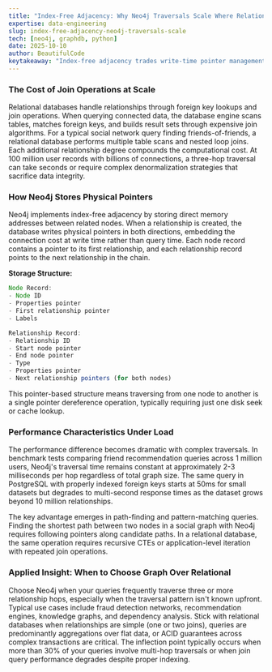 ```yaml
---
title: "Index-Free Adjacency: Why Neo4j Traversals Scale Where Relational Joins Fail"
expertise: data-engineering
slug: index-free-adjacency-neo4j-traversals-scale
tech: [neo4j, graphdb, python]
date: 2025-10-10
author: BeautifulCode
keytakeaway: "Index-free adjacency trades write-time pointer management for constant-time relationship traversals, making Neo4j superior for multi-hop queries but relational databases remain better for simple joins and transactional workloads."
---
```


### The Cost of Join Operations at Scale

Relational databases handle relationships through foreign key lookups and join operations. When querying connected data, the database engine scans tables, matches foreign keys, and builds result sets through expensive join algorithms. For a typical social network query finding friends-of-friends, a relational database performs multiple table scans and nested loop joins. Each additional relationship degree compounds the computational cost. At 100 million user records with billions of connections, a three-hop traversal can take seconds or require complex denormalization strategies that sacrifice data integrity.

### How Neo4j Stores Physical Pointers

Neo4j implements index-free adjacency by storing direct memory addresses between related nodes. When a relationship is created, the database writes physical pointers in both directions, embedding the connection cost at write time rather than query time. Each node record contains a pointer to its first relationship, and each relationship record points to the next relationship in the chain.

**Storage Structure:**

```javascript
Node Record:
- Node ID
- Properties pointer
- First relationship pointer
- Labels

Relationship Record:
- Relationship ID
- Start node pointer
- End node pointer
- Type
- Properties pointer
- Next relationship pointers (for both nodes)
```

This pointer-based structure means traversing from one node to another is a single pointer dereference operation, typically requiring just one disk seek or cache lookup.

### Performance Characteristics Under Load

The performance difference becomes dramatic with complex traversals. In benchmark tests comparing friend recommendation queries across 1 million users, Neo4j's traversal time remains constant at approximately 2-3 milliseconds per hop regardless of total graph size. The same query in PostgreSQL with properly indexed foreign keys starts at 50ms for small datasets but degrades to multi-second response times as the dataset grows beyond 10 million relationships.

The key advantage emerges in path-finding and pattern-matching queries. Finding the shortest path between two nodes in a social graph with Neo4j requires following pointers along candidate paths. In a relational database, the same operation requires recursive CTEs or application-level iteration with repeated join operations.

### Applied Insight: When to Choose Graph Over Relational

Choose Neo4j when your queries frequently traverse three or more relationship hops, especially when the traversal pattern isn't known upfront. Typical use cases include fraud detection networks, recommendation engines, knowledge graphs, and dependency analysis. Stick with relational databases when relationships are simple (one or two joins), queries are predominantly aggregations over flat data, or ACID guarantees across complex transactions are critical. The inflection point typically occurs when more than 30% of your queries involve multi-hop traversals or when join query performance degrades despite proper indexing.